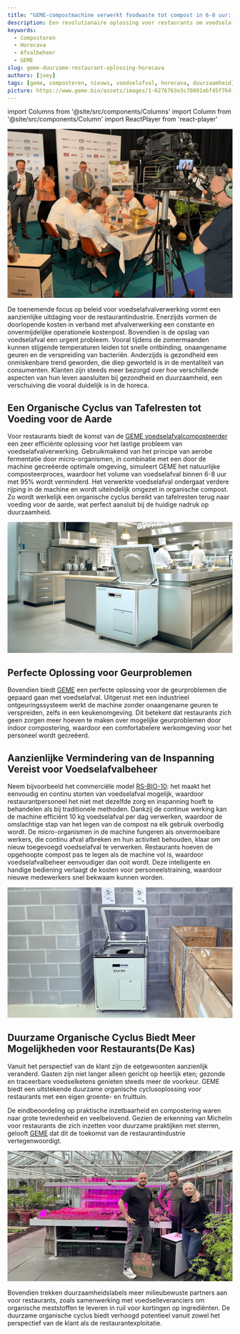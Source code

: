 ```yaml
---
title: "GEME-compostmachine verwerkt foodwaste tot compost in 6-8 uur: De revolutie in de afvalbeheer van restaurants"
description: Een revolutionaire oplossing voor restaurants om voedselafval binnen 6-8 uur om te zetten in bruikbare compost
keywords:
  - Composteren
  - Horecava
  - Afvalbeheer
  - GEME
slug: geme-duurzame-restaurant-oplossing-horecava
authors: [joey]
tags: [geme, composteren, nieuws, voedselafval, horecava, duurzaamheid]
picture: https://www.geme.bio/assets/images/1-6276763e3c70801ebf45f764f5daaf9b.png
---
```


<head>
    <meta charSet="utf-8" />
    <meta name="twitter:card" content="summary_large_image" />
    <meta data-rh="true" property="og:image" content="https://www.geme.bio/assets/images/1-6276763e3c70801ebf45f764f5daaf9b.png" />
    <meta data-rh="true" name="twitter:image" content="https://www.geme.bio/assets/images/1-6276763e3c70801ebf45f764f5daaf9b.png"/>
    <meta data-rh="true" property="og:url" content="https://www.geme.bio/assets/images/1-6276763e3c70801ebf45f764f5daaf9b.png"/>
    <meta data-rh="true" property="og:locale" content="nl"/>
</head>

import Columns from '@site/src/components/Columns'
import Column from '@site/src/components/Column'
import ReactPlayer from 'react-player'

![GEME at Horecava](./img/1.png)

De toenemende focus op beleid voor voedselafvalverwerking vormt een aanzienlijke uitdaging voor de restaurantindustrie. Enerzijds vormen de doorlopende kosten in verband met afvalverwerking een constante en onvermijdelijke operationele kostenpost. Bovendien is de opslag van voedselafval een urgent probleem. Vooral tijdens de zomermaanden kunnen stijgende temperaturen leiden tot snelle ontbinding, onaangename geuren en de verspreiding van bacteriën. Anderzijds is gezondheid een onmiskenbare trend geworden, die diep geworteld is in de mentaliteit van consumenten. Klanten zijn steeds meer bezorgd over hoe verschillende aspecten van hun leven aansluiten bij gezondheid en duurzaamheid, een verschuiving die vooral duidelijk is in de horeca.

<!-- truncate -->

## Een Organische Cyclus van Tafelresten tot Voeding voor de Aarde

Voor restaurants biedt de komst van de [GEME voedselafvalcomposteerder](https://www.geme.bio/product/geme) een zeer efficiënte oplossing voor het lastige probleem van voedselafvalverwerking. Gebruikmakend van het principe van aerobe fermentatie door micro-organismen, in combinatie met een door de machine gecreëerde optimale omgeving, simuleert GEME het natuurlijke composteerproces, waardoor het volume van voedselafval binnen 6-8 uur met 95% wordt verminderd. Het verwerkte voedselafval ondergaat verdere rijping in de machine en wordt uiteindelijk omgezet in organische compost. Zo wordt werkelijk een organische cyclus bereikt van tafelresten terug naar voeding voor de aarde, wat perfect aansluit bij de huidige nadruk op duurzaamheid.

![GEME RS-BIO-10 for restaurant industrial](./img/img.png)

## Perfecte Oplossing voor Geurproblemen

Bovendien biedt [GEME](https://www.geme.bio/) een perfecte oplossing voor de geurproblemen die gepaard gaan met voedselafval. Uitgerust met een industrieel ontgeuringssysteem werkt de machine zonder onaangename geuren te verspreiden, zelfs in een keukenomgeving. Dit betekent dat restaurants zich geen zorgen meer hoeven te maken over mogelijke geurproblemen door indoor compostering, waardoor een comfortabelere werkomgeving voor het personeel wordt gecreëerd.

## Aanzienlijke Vermindering van de Inspanning Vereist voor Voedselafvalbeheer

Neem bijvoorbeeld het commerciële model [RS-BIO-10](https://www.geme.bio/industrial-equipments): het maakt het eenvoudig en continu storten van voedselafval mogelijk, waardoor restaurantpersoneel het niet met dezelfde zorg en inspanning hoeft te behandelen als bij traditionele methoden. Dankzij de continue werking kan de machine efficiënt 10 kg voedselafval per dag verwerken, waardoor de omslachtige stap van het legen van de compost na elk gebruik overbodig wordt. De micro-organismen in de machine fungeren als onvermoeibare werkers, die continu afval afbreken en hun activiteit behouden, klaar om nieuw toegevoegd voedselafval te verwerken. Restaurants hoeven de opgehoopte compost pas te legen als de machine vol is, waardoor voedselafvalbeheer eenvoudiger dan ooit wordt. Deze intelligente en handige bediening verlaagt de kosten voor personeelstraining, waardoor nieuwe medewerkers snel bekwaam kunnen worden.

![GEME RS-BIO-10 for restaurant industrial](./img/img_1.png)

## Duurzame Organische Cyclus Biedt Meer Mogelijkheden voor Restaurants(De Kas)

Vanuit het perspectief van de klant zijn de eetgewoonten aanzienlijk veranderd. Gasten zijn niet langer alleen gericht op heerlijk eten; gezonde en traceerbare voedselketens genieten steeds meer de voorkeur. GEME biedt een uitstekende duurzame organische cyclusoplossing voor restaurants met een eigen groente- en fruittuin.

De eindbeoordeling op praktische inzetbaarheid en compostering waren naar grote tevredenheid en veelbelovend. Gezien de erkenning van Michelin voor restaurants die zich inzetten voor duurzame praktijken met sterren, gelooft [GEME](https://www.geme.bio/about) dat dit de toekomst van de restaurantindustrie vertegenwoordigt.

![GEME Composter in restaurant DE Kas](./img/img_2.png)

Bovendien trekken duurzaamheidslabels meer milieubewuste partners aan voor restaurants, zoals samenwerking met voedselleveranciers om organische meststoffen te leveren in ruil voor kortingen op ingrediënten. De duurzame organische cyclus biedt verhoogd potentieel vanuit zowel het perspectief van de klant als de restaurantexploitatie.
